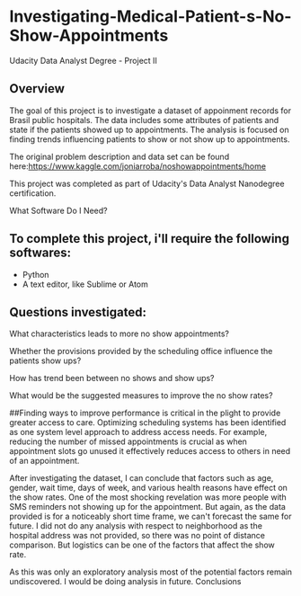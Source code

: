 # Investigating-Medical-Patient-s-No-Show-Appointments
Udacity Data Analyst Degree - Project II

## Overview
The goal of this project is to investigate a dataset of appoinment records for Brasil public hospitals. The data includes some attributes of patients and state if the patients showed up to appointments. The analysis is focused on finding trends influencing patients to show or not show up to appointments.

The original problem description and data set can be found <br/> 
here:<a href="https://www.kaggle.com/joniarroba/noshowappointments/home" target="_blank">https://www.kaggle.com/joniarroba/noshowappointments/home</a> 

This project was completed as part of Udacity's Data Analyst Nanodegree certification.


What Software Do I Need?

## To complete this project, i'll require the following softwares:

- Python
- A text editor, like Sublime or Atom


## Questions investigated:
What characteristics leads to more no show appointments?

Whether the provisions provided by the scheduling office influence the patients show ups?

How has trend been between no shows and show ups?

What would be the suggested measures to improve the no show rates?

##Finding ways to improve performance is critical in the plight to provide greater access to care. Optimizing scheduling systems has been identified as one system level approach to address access needs. For example, reducing the number of missed appointments is crucial as when appointment slots go unused it effectively reduces access to others in need of an appointment.

After investigating the dataset, I can conclude that factors such as age, gender, wait time, days of week, and various health reasons have effect on the show rates. One of the most shocking revelation was more people with SMS reminders not showing up for the appointment. But again, as the data provided is for a noticeably short time frame, we can't forecast the same for future. I did not do any analysis with respect to neighborhood as the hospital address was not provided, so there was no point of distance comparison. But logistics can be one of the factors that affect the show rate.

As this was only an exploratory analysis most of the potential factors remain undiscovered. I would be doing analysis in future. Conclusions
